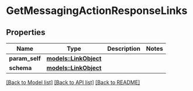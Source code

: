 # GetMessagingActionResponseLinks

## Properties

Name | Type | Description | Notes
------------ | ------------- | ------------- | -------------
**param_self** | [**models::LinkObject**](LinkObject.md) |  | 
**schema** | [**models::LinkObject**](LinkObject.md) |  | 

[[Back to Model list]](../README.md#documentation-for-models) [[Back to API list]](../README.md#documentation-for-api-endpoints) [[Back to README]](../README.md)


